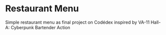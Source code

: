 # Restaurant Menu
Simple restaurant menu as final project on Codédex inspired by VA-11 Hall-A: Cyberpunk Bartender Action
